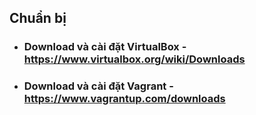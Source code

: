 ## Chuẩn bị
- ### Download và cài đặt VirtualBox - https://www.virtualbox.org/wiki/Downloads
- ### Download và cài đặt Vagrant - https://www.vagrantup.com/downloads

